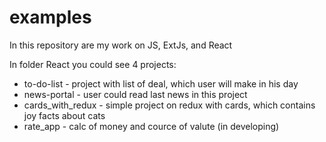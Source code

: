 # examples
In this repository are my work on JS, ExtJs, and React

In folder React you could see 4 projects:
- to-do-list - project with list of deal, which user will make in his day
- news-portal - user could read last news in this project
- cards_with_redux - simple project on redux with cards, which contains joy facts about cats
- rate_app - calc of money and cource of valute (in developing)
